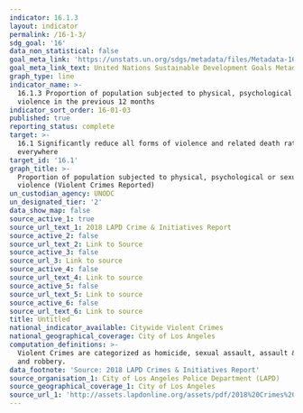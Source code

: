 ```yaml
---
indicator: 16.1.3
layout: indicator
permalink: /16-1-3/
sdg_goal: '16'
data_non_statistical: false
goal_meta_link: 'https://unstats.un.org/sdgs/metadata/files/Metadata-16-01-03.pdf '
goal_meta_link_text: United Nations Sustainable Development Goals Metadata (PDF 217 KB)
graph_type: line
indicator_name: >-
  16.1.3 Proportion of population subjected to physical, psychological or sexual
  violence in the previous 12 months
indicator_sort_order: 16-01-03
published: true
reporting_status: complete
target: >-
  16.1 Significantly reduce all forms of violence and related death rates
  everywhere
target_id: '16.1'
graph_title: >-
  Proportion of population subjected to physical, psychological or sexual
  violence (Violent Crimes Reported)
un_custodian_agency: UNODC
un_designated_tier: '2'
data_show_map: false
source_active_1: true
source_url_text_1: 2018 LAPD Crime & Initiatives Report
source_active_2: false
source_url_text_2: Link to Source
source_active_3: false
source_url_3: Link to source
source_active_4: false
source_url_text_4: Link to source
source_active_5: false
source_url_text_5: Link to source
source_active_6: false
source_url_text_6: Link to source
title: Untitled
national_indicator_available: Citywide Violent Crimes
national_geographical_coverage: City of Los Angeles
computation_definitions: >-
  Violent Crimes are categorized as homicide, sexual assault, assault & battery
  and robbery.
data_footnote: 'Source: 2018 LAPD Crimes & Initiatives Report'
source_organisation_1: City of Los Angeles Police Department (LAPD)
source_geographical_coverage_1: City of Los Angeles
source_url_1: 'http://assets.lapdonline.org/assets/pdf/2018%20Crimes%20and%20Initiatives.pdf'
---
```

